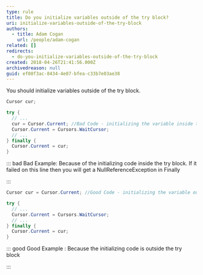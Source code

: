 ```yaml
---
type: rule
title: Do you initialize variables outside of the try block?
uri: initialize-variables-outside-of-the-try-block
authors:
  - title: Adam Cogan
    url: /people/adam-cogan
related: []
redirects:
  - do-you-initialize-variables-outside-of-the-try-block
created: 2018-04-26T21:41:56.000Z
archivedreason: null
guid: ef08f3ac-8434-4e07-bfea-c33b7e03ae38
---
```

You should initialize variables outside of the try block.

<!--endintro-->

```csharp
Cursor cur;

try {
  // ...
  cur = Cursor.Current; //Bad Code - initializing the variable inside the try block
  Cursor.Current = Cursors.WaitCursor;
  // ...
} finally {
  Cursor.Current = cur;
}
```

::: bad
Bad Example: Because of the initializing code inside the try block. If it failed on this line then you will get a NullReferenceException in Finally

:::

```csharp
Cursor cur = Cursor.Current; //Good Code - initializing the variable outside the try block

try {
  // ...
  Cursor.Current = Cursors.WaitCursor;
  // ...
} finally { 
  Cursor.Current = cur;
}
```

::: good
Good Example : Because the initializing code is outside the try block

:::